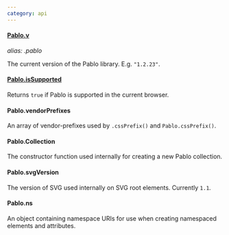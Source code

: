 ```yaml
---
category: api
---
```


#### [Pablo.v](/api/v/)
_alias: .pablo_

The current version of the Pablo library. E.g. `"1.2.23"`.

#### [Pablo.isSupported](/api/isSupported/)

Returns `true` if Pablo is supported in the current browser.


<!-- TODO: add sub-pages -->

#### Pablo.vendorPrefixes

An array of vendor-prefixes used by `.cssPrefix()` and `Pablo.cssPrefix()`.



#### Pablo.Collection

The constructor function used internally for creating a new Pablo collection.


#### Pablo.svgVersion

The version of SVG used internally on SVG root elements. Currently `1.1`.


#### Pablo.ns

An object containing namespace URIs for use when creating namespaced elements and attributes.
